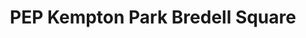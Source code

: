 ---
title: "PEP Kempton Park Bredell Square"
url: /bredell/pep-kempton-park-bredell-square/
shop: clothes
---